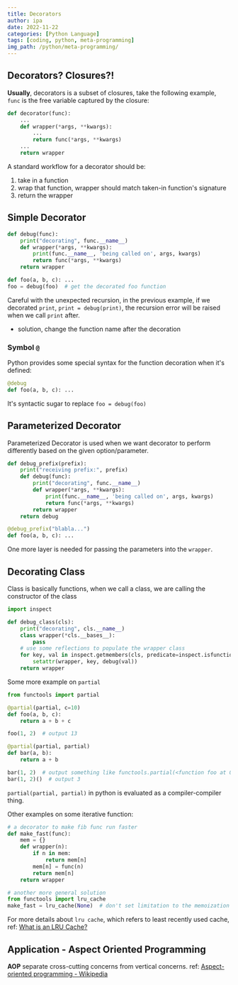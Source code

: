 ```yaml
---
title: Decorators
author: ipa
date: 2022-11-22
categories: [Python Language]
tags: [coding, python, meta-programming]
img_path: /python/meta-programming/
---
```


## Decorators? Closures?!

**Usually**, decorators is a subset of closures, take the following example, `func` is the free variable captured by the closure:

```python
def decorator(func):
    ...
    def wrapper(*args, **kwargs):
        ...
        return func(*args, **kwargs)
    ...
    return wrapper
```

A standard workflow for a decorator should be:

1. take in a function
2. wrap that function, wrapper should match taken-in function's signature
3. return the wrapper

## Simple Decorator

```python
def debug(func):
    print("decorating", func.__name__)
    def wrapper(*args, **kwargs):
        print(func.__name__, 'being called on', args, kwargs)
        return func(*args, **kwargs)
    return wrapper

def foo(a, b, c): ...
foo = debug(foo)  # get the decorated foo function
```

Careful with the unexpected recursion, in the previous example, if we decorated `print`, `print = debug(print)`, the recursion error will be raised when we call `print` after.

- solution, change the function name after the decoration

### Symbol `@`

Python provides some special syntax for the function decoration when it's defined:

```python
@debug
def foo(a, b, c): ...
```

It's syntactic sugar to replace `foo = debug(foo)`

## Parameterized Decorator

Parameterized Decorator is used when we want decorator to perform differently based on the given option/parameter.

```python
def debug_prefix(prefix):
    print("receiving prefix:", prefix)
    def debug(func):
        print("decorating", func.__name__)
        def wrapper(*args, **kwargs):
            print(func.__name__, 'being called on', args, kwargs)
            return func(*args, **kwargs)
        return wrapper
    return debug

@debug_prefix("blabla...")
def foo(a, b, c): ...
```

One more layer is needed for passing the parameters into the `wrapper`.

## Decorating Class

Class is basically functions, when we call a class, we are calling the constructor of the class

```python
import inspect

def debug_class(cls):
    print("decorating", cls.__name__)
    class wrapper(*cls.__bases__):
        pass
    # use some reflections to populate the wrapper class
    for key, val in inspect.getmembers(cls, predicate=inspect.isfunction):
        setattr(wrapper, key, debug(val))
    return wrapper
```

Some more example on `partial`

```python
from functools import partial

@partial(partial, c=10)
def foo(a, b, c):
    return a + b + c

foo(1, 2)  # output 13

@partial(partial, partial)
def bar(a, b):
    return a + b

bar(1, 2)  # output something like functools.partial(<function foo at 0x000001C8B26D2A60>, 1, 2)
bar(1, 2)()  # output 3
```

`partial(partial, partial)` in python is evaluated as a compiler-compiler thing. 

Other examples on some iterative function:

```python
# a decorator to make fib func run faster
def make_fast(func):
    mem = {}
    def wrapper(n):
        if n in mem:
            return mem[n]
        mem[n] = func(n)
        return mem[n]
    return wrapper

# another more general solution
from functools import lru_cache
make_fast = lru_cache(None)  # don't set limitation to the memoization
```

For more details about `lru cache`, which refers to least recently used cache, ref: [What is an LRU Cache?](https://medium.com/@vienchitang/what-is-an-lru-cache-3e8ad1853584)

## Application - Aspect Oriented Programming

**AOP** separate cross-cutting concerns from vertical concerns. ref: [Aspect-oriented programming - Wikipedia](https://en.wikipedia.org/wiki/Aspect-oriented_programming)

